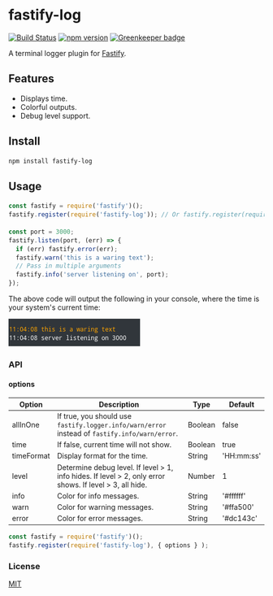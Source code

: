 # fastify-log

[![Build Status](https://travis-ci.org/fralonra/fastify-log.svg?branch=master)](https://travis-ci.org/fralonra/fastify-log)
[![npm version](https://img.shields.io/npm/v/fastify-log.svg)](https://www.npmjs.com/package/fastify-log) [![Greenkeeper badge](https://badges.greenkeeper.io/fralonra/fastify-log.svg)](https://greenkeeper.io/)

A terminal logger plugin for [Fastify](fastify.io).

## Features

* Displays time.
* Colorful outputs.
* Debug level support.

## Install

```bash
npm install fastify-log
```

## Usage

```javascript
const fastify = require('fastify')();
fastify.register(require('fastify-log')); // Or fastify.register(require('fastify-log'), { options } );

const port = 3000;
fastify.listen(port, (err) => {
  if (err) fastify.error(err);
  fastify.warn('this is a waring text');
  // Pass in multiple arguments
  fastify.info('server listening on', port);
});
```

The above code will output the following in your console, where the time is your system's current time:

![ScreenShot](/screenshot.png)

### API

#### options

| Option | Description | Type | Default |
| --- | --- | --- | --- |
| allInOne | If true, you should use `fastify.logger.info/warn/error` instead of `fastify.info/warn/error`. | Boolean | false |
| time | If false, current time will not show. | Boolean | true |
| timeFormat | Display format for the time. | String | 'HH:mm:ss' |
| level | Determine debug level. If level > 1, info hides. If level > 2, only error shows. If level > 3, all hide. | Number | 1 |
| info | Color for info messages. | String | '#ffffff' |
| warn | Color for warning messages. | String | '#ffa500' |
| error | Color for error messages. | String | '#dc143c' |

```javascript
const fastify = require('fastify')();
fastify.register(require('fastify-log'), { options } );
```

### License

[MIT](https://github.com/fralonra/fastify-log/blob/master/LICENSE)

